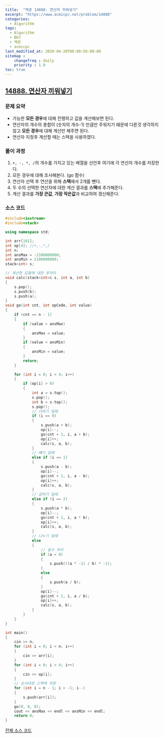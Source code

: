 ```yaml
---
title:  "백준 14888. 연산자 끼워넣기"
excerpt: "https://www.acmicpc.net/problem/14888"
categories:
  - Algorithm
tags:
  - Algorithm
  - BOJ
  - 백준
  - acmicpc
last_modified_at: 2020-04-20T00:00:50-00:00
sitemap :
    changefreq : daily
    priority : 1.0
toc: true
---
```


## [14888. 연산자 끼워넣기](https://www.acmicpc.net/problem/14888)
### 문제 요약
- 가능한 **모든 경우**에 대해 진행하고 값을 계산해보면 된다.
- 연산자의 개수의 총합이 (숫자의 개수-1) 만큼만 주워지기 떄문에 다른것 생각하지 않고 **모든 경우**에 대해 계산만 해주면 된다. 
- 연산자 지정후 계산할 때는 스택을 사용하였다.

### 풀이 과정
1. `+, -, *, /`의 개수를 가지고 있는 배열을 선언후 여기에 각 연산자 개수를 저장한다.
2. 모든 경우에 대해 조사해본다. (go 함수)
3. 연산자 선택 후 연산을 위해 **스택**에서 2개를 뺀다.
4. 두 수의 선택한 연산자에 대한 계산 결과를 **스택**에 추가해준다.
5. 계산 결과를 **가장 큰값**, **가장 작은값**과 비교하여 갱신해준다.

### 소스 코드
```cpp
#include<iostream>
#include<stack>

using namespace std;

int arr[101];
int op[4]; //+,-,*,/
int n;
int ansMax = -2100000000;
int ansMin = 2100000000;
stack<int> s;

// 계산한 값들에 대한 후처리
void calc(stack<int>& s, int a, int b)
{
    s.pop();
    s.push(b);
    s.push(a);
}
void go(int cnt, int opCode, int value)
{
    if (cnt == n - 1)
    {
        if (value > ansMax)
        {
            ansMax = value;
        }
        if (value < ansMin)
        {
            ansMin = value;
        }
        return;
    }

    for (int i = 0; i < 4; i++)
    {
        if (op[i] > 0)
        {
            int a = s.top();
            s.pop();
            int b = s.top();
            s.pop();
            // 더하기 일때
            if (i == 0)
            {
                s.push(a + b);
                op[i]--;
                go(cnt + 1, i, a + b);
                op[i]++;
                calc(s, a, b);
            }
            // 빼기 일때
            else if (i == 1)
            {
                s.push(a - b);
                op[i]--;
                go(cnt + 1, i, a - b);
                op[i]++;
                calc(s, a, b);
            }
            // 곱하기 일때
            else if (i == 2)
            {
                s.push(a * b);
                op[i]--;
                go(cnt + 1, i, a * b);
                op[i]++;
                calc(s, a, b);
            }
            // 나누기 일때
            else
            {
                // 음수 처리
                if (a < 0)
                {
                    s.push(((a * -1) / b) * -1);
                }
                else
                {
                    s.push(a / b);
                }
                op[i]--;
                go(cnt + 1, i, a / b);
                op[i]++;
                calc(s, a, b);
            }
        }
    }
}

int main()
{
    cin >> n;
    for (int i = 0; i < n; i++)
    {
        cin >> arr[i];
    }
    for (int i = 0; i < 4; i++)
    {
        cin >> op[i];
    }
    // 순서대로 스택에 저장
    for (int i = n - 1; i > -1; i--)
    {
        s.push(arr[i]);
    }
    go(0, 0, 0);
    cout << ansMax << endl << ansMin << endl;
    return 0;
}

```

[전체 소스 코드](https://github.com/tdm1223/Algorithm/blob/master/acmicpc.net/source/14888.cpp)